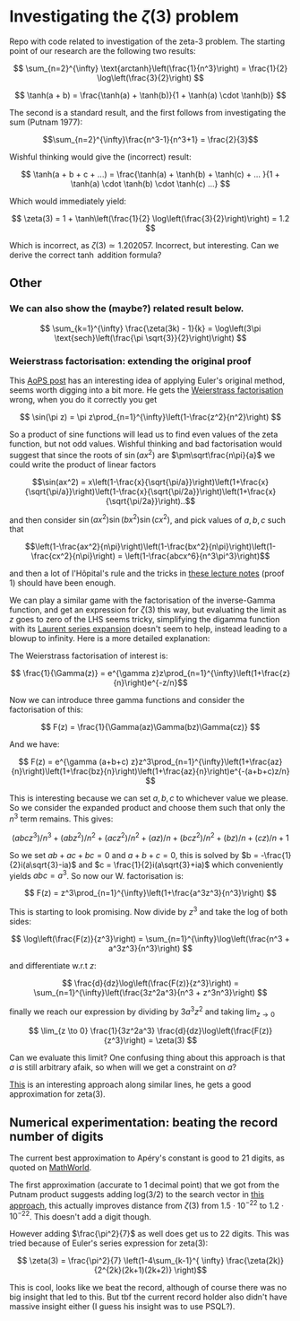# Investigating the $\zeta(3)$ problem
Repo with code related to investigation of the zeta-3 problem. The starting point of our research are the following two results:

$$
\sum_{n=2}^{\infty} \text{arctanh}\left(\frac{1}{n^3}\right) = \frac{1}{2} \log\left(\frac{3}{2}\right)
$$


$$
\tanh(a + b) = \frac{\tanh(a) + \tanh(b)}{1 + \tanh(a) \cdot \tanh(b)}
$$

The second is a standard result, and the first follows from investigating the sum (Putnam 1977):

$$\sum_{n=2}^{\infty}\frac{n^3-1}{n^3+1} = \frac{2}{3}$$

Wishful thinking would give the (incorrect) result:


$$
\tanh(a + b + c + ...) = \frac{\tanh(a) + \tanh(b) + \tanh(c) + ... }{1 + \tanh(a) \cdot \tanh(b) \cdot \tanh(c) ...}
$$

Which would immediately yield:

$$
\zeta(3) = 1 + \tanh\left(\frac{1}{2} \log\left(\frac{3}{2}\right)\right) = 1.2
$$

Which is incorrect, as $\zeta(3) \simeq 1.202057$. Incorrect, but interesting.  Can we derive the correct $\tanh$ addition formula?

## Other
### We can also show the (maybe?) related result below.

$$
\sum_{k=1}^{\infty} \frac{\zeta(3k) - 1}{k} = \log\left(3\pi \text{sech}\left(\frac{\pi \sqrt{3}}{2}\right)\right)
$$


### Weierstrass factorisation: extending the original proof
This [AoPS post](https://artofproblemsolving.com/community/c490120h1495301_closed_form_of_the_aperys_constant) has an interesting idea of applying Euler's original method, seems worth digging into a bit more. He gets the [Weierstrass factorisation](https://en.wikipedia.org/wiki/Weierstrass_factorization_theorem) wrong, when you do it correctly you get

$$ \sin(\pi z) = \pi z\prod_{n=1}^{\infty}\left(1-\frac{z^2}{n^2}\right) $$

So a product of sine functions will lead us to find even values of the zeta function, but not odd values. Wishful thinking and bad factorisation would suggest that since the roots of $\sin(ax^2)$ are $\pm\sqrt\frac{n\pi}{a}$ we could write the product of linear factors 

$$\sin(ax^2) = x\left(1-\frac{x}{\sqrt{\pi/a}}\right)\left(1+\frac{x}{\sqrt{\pi/a}}\right)\left(1-\frac{x}{\sqrt{\pi/2a}}\right)\left(1+\frac{x}{\sqrt{\pi/2a}}\right)..$$ 

and then consider $\sin(ax^2)\sin(bx^2)\sin(cx^2)$, and pick values of $a,b,c$ such that 

$$\left(1-\frac{ax^2}{n\pi}\right)\left(1-\frac{bx^2}{n\pi}\right)\left(1-\frac{cx^2}{n\pi}\right) = \left(1-\frac{abcx^6}{n^3\pi^3}\right)$$

and then a lot of l'Hôpital's rule and the tricks in [these lecture notes](https://www.math.cmu.edu/~bwsulliv/basel-problem.pdf) (proof 1) should have been enough. 

We can play a similar game with the factorisation of the inverse-Gamma function, and get an expression for $\zeta(3)$ this way, but evaluating the limit as $z$ goes to zero of the LHS seems tricky, simplifying the digamma function with its [Laurent series expansion](https://math.stackexchange.com/questions/4185216/approximating-the-digamma-function-for-small-arguments) doesn't seem to help, instead leading to a blowup to infinity. Here is a more detailed explanation:

The Weierstrass factorisation of interest is:

$$ \frac{1}{\Gamma(z)} = e^{\gamma z}z\prod_{n=1}^{\infty}\left(1+\frac{z}{n}\right)e^{-z/n}$$

Now we can introduce three gamma functions and consider the factorisation of this:

$$ F(z) = \frac{1}{\Gamma(az)\Gamma(bz)\Gamma(cz)} $$

And we have:

$$ F(z) = e^{\gamma (a+b+c) z}z^3\prod_{n=1}^{\infty}\left(1+\frac{az}{n}\right)\left(1+\frac{bz}{n}\right)\left(1+\frac{az}{n}\right)e^{-(a+b+c)z/n} $$

This is interesting because we can set $a,b,c$ to whichever value we please. So we consider the expanded product and choose them such that only the $n^3$ term remains. This gives:

$$ (a b c z^3)/n^3 + (a b z^2)/n^2 + (a c z^2)/n^2 + (a z)/n + (b c z^2)/n^2 + (b z)/n + (c z)/n + 1 $$

So we set $ab+ac+bc=0$ and $a+b+c=0$, this is solved by $b = -\frac{1}{2}i(a\sqrt{3}-ia)$ and $c = \frac{1}{2}i(a\sqrt{3}+ia)$ which conveniently yields $abc=a^3$. So now our W. factorisation is:

$$ F(z) = z^3\prod_{n=1}^{\infty}\left(1+\frac{a^3z^3}{n^3}\right) $$

This is starting to look promising. Now divide by $z^3$ and take the log of both sides:

$$ \log\left(\frac{F(z)}{z^3}\right) = \sum_{n=1}^{\infty}\log\left(\frac{n^3 + a^3z^3}{n^3}\right) $$

and differentiate w.r.t $z$:

$$ \frac{d}{dz}\log\left(\frac{F(z)}{z^3}\right) = 
\sum_{n=1}^{\infty}\left(\frac{3z^2a^3}{n^3 + z^3n^3}\right) $$

finally we reach our expression by dividing by $3a^3z^2$ and taking $\lim_{z \to 0}$

$$ \lim_{z \to 0} \frac{1}{3z^2a^3} \frac{d}{dz}\log\left(\frac{F(z)}{z^3}\right) = \zeta(3) $$

Can we evaluate this limit? One confusing thing about this approach is that $a$ is still arbitrary afaik, so when will we get a constraint on $a$?

[This](https://math.stackexchange.com/questions/1459709/can-this-approximate-closed-form-of-aperys-constant-zeta3-be-improved/) is an interesting approach along similar lines, he gets a good approximation for zeta(3).

## Numerical experimentation: beating the record number of digits
The current best approximation to Apéry's constant is good to 21 digits, as quoted on [MathWorld](https://mathworld.wolfram.com/AperysConstantApproximations.html).

The first approximation (accurate to 1 decimal point) that we got from the Putnam product suggests adding log(3/2) to the search vector in [this approach](https://ar5iv.labs.arxiv.org/html/0910.2684), this actually improves distance from $\zeta(3)$ from $1.5 \cdot 10^{-22}$ to $1.2 \cdot 10^{-22}$. This doesn't add a digit though.

However adding $\frac{\pi^2}{7}$ as well does get us to 22 digits. This was tried because of Euler's series expression for zeta(3):

$$ \zeta(3) = \frac{\pi^2}{7} \left(1-4\sum_{k-1}^{
\infty} \frac{\zeta(2k)}{2^{2k}(2k+1)(2k+2)} \right)$$

This is cool, looks like we beat the record, although of course there was no big insight that led to this. But tbf the current record holder also didn't have massive insight either (I guess his insight was to use PSQL?).
